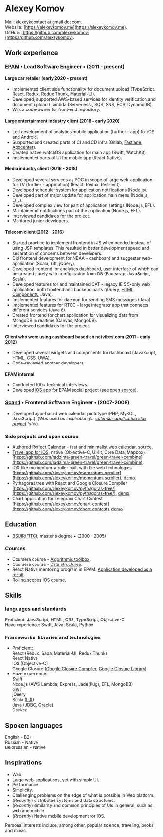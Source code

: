 # Alexey Komov
Mail: alexeykcontact at gmail dot com.  
Website: [https://alexeykomov.me](https://alexeykomov.me).  
GitHub: [https://github.com/alexeykomov](https://github.com/alexeykomov).

## Work experience
### [EPAM](https://epam.com) • Lead Software Engineer • (2011 - present)
#### Large car retailer (early 2020 - present)
- Implemented client side functionality for document upload (TypeScript, React, Redux, Redux Thunk, Material-UI).
- Developed, supported AWS-based services for identity verification and document upload (Lambda (Serverless), SQS, SNS, ECS, DynamoDB).
- Was a code-owner for front-end repository.

#### Large entertainment industry client (2018 - early 2020)
- Led development of analytics mobile application (further - app) for iOS and Android.
- Supported and created parts of CI and CD infra (Gitlab, [Fastlane](https://github.com/fastlane/fastlane), [Appcenter](https://appcenter.ms/)).
- Created native watchOS application for main app (Swift, WatchKit).
- Implemented parts of UI for mobile app (React Native).

#### Media industry client (2016 - 2018)
- Developed several services as POC in scope of large web-application for TV (further - application) (React, Redux, Reselect).
- Developed scheduler system for application notifications (Node.js).
- Developed part of major update for application main menu (Node.js, [EFL](https://www.enlightenment.org/about-efl.md)).
- Developed complex view for part of application settings (Node.js, EFL).
- Maintainer of notifications part of the application (Node.js, EFL).
- Interviewed candidates for the project.
- Mentored junior developers.

#### Telecom client (2012 - 2016)
- Started practice to implement frontend in JS when needed instead of using JSP templates. This resulted in better development speed and separation of concerns between developers.
- Did frontend development for NBAA - dashboard and suggester web-application (Scala, Lift, jQuery).
- Developed frontend for analytics dashboard, user interface of which can be created purely with configuration from DB (Bootstrap, JavaScript, Scala).
- Developed features for and maintained CAT - legacy IE 5.5-only web application, both frontend and backend parts (jQuery, [HTML Components](https://schepp.dev/posts/today-the-trident-era-ends/#html-components%3A-attached-behaviors%2C-element-behaviors-%26-default-behaviors), Java).
- Implemented features for daemon for sending SMS messages (Java).
- Implemented features for RTCC - large integrator app that connects different services (Java 8).
- Created frontend for chart application for visualizing data from MongoDB in realtime (Canvas, MongoDB).
- Interviewed candidates for the project.

#### Client who were using dashboard based on netvibes.com (2011 - early 2012)
- Developed several widgets and components for dashboard (JavaScript, HTML, CSS, [UWA](https://uwa.netvibes.com/docs/Uwa/html/index.html)).
- Code-reviewed another developers.

#### EPAM internal
- Conducted 100+ technical interviews.
- Developed [iOS app](https://github.com/radzima-green-travel/green-travel-combine) for EPAM social project (see [open source](https://alexeykomov.me/resume/resume#side-projects-and-open-source)).

### [Scand](https://scand.com/) • Frontend Software Engineer • (2007-2008)
- Developed ajax-based web calendar prototype (PHP, MySQL, JavaScript). (_Was used as inspiration for [calendar application side project](https://github.com/reflectcal/) later_).

### Side projects and open source
- Authored [Reflect Calendar](https://reflectcal.com) - fast and minimalist web calendar, [source](https://github.com/reflectcal/).
- [Travel app for iOS](https://apps.apple.com/app/radzima/id1587158874), native (Objective-C, UIKit, Core Data, Mapbox). [https://github.com/radzima-green-travel/green-travel-combine](https://github.com/radzima-green-travel/green-travel-combine).
- iOS-like momentum scroller built with the web technologies [https://github.com/alexeykomov/momentum-scroller](https://github.com/alexeykomov/momentum-scroller), [demo](https://alexeykomov.me/momentum-scroller-demo/).
- Pythagoras tree with React and Google Closure Compiler. [https://github.com/alexeykomov/pythagoras-tree/](https://github.com/alexeykomov/pythagoras-tree/), [demo](https://alexeykomov.me/pythagoras-tree/).
- Сhart application for Telegram Chart Contest [https://github.com/alexeykomov/chart-contest](https://github.com/alexeykomov/chart-contest), [demo](https://alexeykomov.me/chart-contest/).

## Education
- [BSUIR](https://www.bsuir.by/en/)([FITC](https://www.bsuir.by/ru/fitu)), master's degree • (2000 - 2005) 
### Courses
- Coursera course - [Algorithmic toolbox](https://www.coursera.org/learn/algorithmic-toolbox).
- Coursera course - [Data structures](https://www.coursera.org/learn/data-structures).
- React Native mentoring program in EPAM. [Application developed as a result](https://github.com/alexeykomov/rnmentoringprogram).
- Rolling scopes [iOS course](https://rs.school/ios/).

## Skills
### languages and standards
Proficient: JavaScript, HTML, CSS, TypeScript, Objective-C  
Have experience: Swift, Java, Scala, Python
### Frameworks, libraries and technologies
- Proficient:  
React (Redux, Saga, Material-UI, Redux Thunk)   
React Native  
iOS (Objective-C)  
Google Closure ([Google Closure Compiler](https://developers.google.com/closure/compiler), [Google Closure Library](https://github.com/google/closure-library))   
- Have experience:  
Swift  
Node.js (AWS Lambda, Express, Jade(Pug), EFL, MongoDB)  
[GWT](http://www.gwtproject.org/)  
jQuery  
Scala ([Lift](https://liftweb.net/))  
Java (JDBC, Oracle)  
Docker

## Spoken languages
English - B2+  
Russian - Native  
Belorussian - Native

## Inspirations
- Web.
- Large web-applications, yet with simple UI.
- Performance.
- Simplicity.
- Challenging problems on the edge of what is possible in Web platform.
- (_Recently_) distributed systems and data structures.
- (_Recently_) similarity and common principles of UIs in general, such as web and mobile.
- (_Recently_) Native mobile development for iOS.

Personal interests include, among other, popular science, traveling, books and music.
